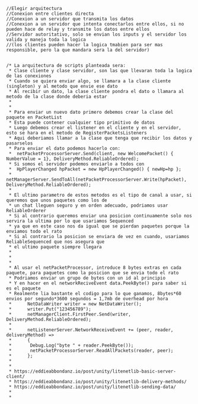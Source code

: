     //Elegir arquitectura
    //Conexion entre clientes directa
    //Conexion a un servidor que transmita los datos
    //Conexion a un servidor que intenta conectarlos entre ellos, si no pueden hace de relay y transmite los datos entre ellos
    //Servidor autoritativo, solo se envian los inputs y el servidor los valida y maneja toda la logica
    //(los clientes pueden hacer la logica tmabien para ser mas responsible, pero la que mandara sera la del servidor)


    /* La arquitectura de scripts planteada sera:
     * Clase cliente y clase servidor, son las que llevaran toda la logica de las conexiones
     * Cuando se quiera enviar algo, se llamara a la clase cliente (singleton) y al metodo que envie ese dato
     * Al recibir un dato, la clase cliente pondra el dato o llamara al metodo de la clase donde deberia estar
     * 
     * 
     * Para enviar un nuevo dato primero debemos crear la clase del paquete en PacketList
     * Esta puede contener cualquier tipo primitivo de datos
     * Luego debemos crear el listener en el cliente y en el servidor, esto se hara en el metodo de RegisterPacketsListeners
     * Aqui deberiamos llamar a la clase que tenga que recibir los datos y pasarselos
     * Para enviar el dato podemos hacerlo con:
     *  netPacketProcessorServer.Send(client, new WelcomePacket() { NumberValue = 1}, DeliveryMethod.ReliableOrdered);
     * Si somos el servidor podemos enviarlo a todos con 
     *  HpPlayerChanged hpPacket = new HpPlayerChanged() { newHp=hp };
     *  netManagerServer.SendToAll(netPacketProcessorServer.Write(hpPacket), DeliveryMethod.ReliableOrdered);
     *  
     * El ultimo parametro de estos metodos es el tipo de canal a usar, si queremos que unos paquetes como los de
     * un chat lleguen seguro y en orden adecuado, podriamos usar ReliableOrderer
     * Si al contrario queremos enviar una posicion continuamente solo nos servira la ultima por lo que usariamos Sequenced
     * ya que en este caso nos da igual que se pierdan paquetes porque la enviamos todo el rato
     * Si al contrario la posicion se enviara de vez en cuando, usariamos ReliableSequenced que nos asegura que 
     * el ultimo paquete siempre llegara
     * 
     *
     *
     * Al usar el netPacketProcessor, introduce 8 bytes extras en cada paquete, para paquetes como la posicion que se envia todo el rato
     * Podriamos enviar un grupo de bytes con un id al principio
     * Y en hacer en el networkReciveEvent data.PeekByte() para saber si es el paquete
     * Realmente lia bastante el codigo para lo que ganamos, 8bytes*60 envios por segundo*3600 segundos = 1,7mb de overhead por hora
     *      NetDataWriter writer = new NetDataWriter(); 
     *      writer.Put("123456789");
     *      netManagerClient.FirstPeer.Send(writer, DeliveryMethod.ReliableOrdered);
     *            
     *      netListenerServer.NetworkReceiveEvent += (peer, reader, deliveryMethod) =>
     *      {
     *       Debug.Log("byte " + reader.PeekByte());
     *       netPacketProcessorServer.ReadAllPackets(reader, peer);
     *      };
     *      
     *      
     * https://eddieabbondanz.io/post/unity/litenetlib-basic-server-client/
     * https://eddieabbondanz.io/post/unity/litenetlib-delivery-methods/
     * https://eddieabbondanz.io/post/unity/litenetlib-sending-data/
     * 
     *